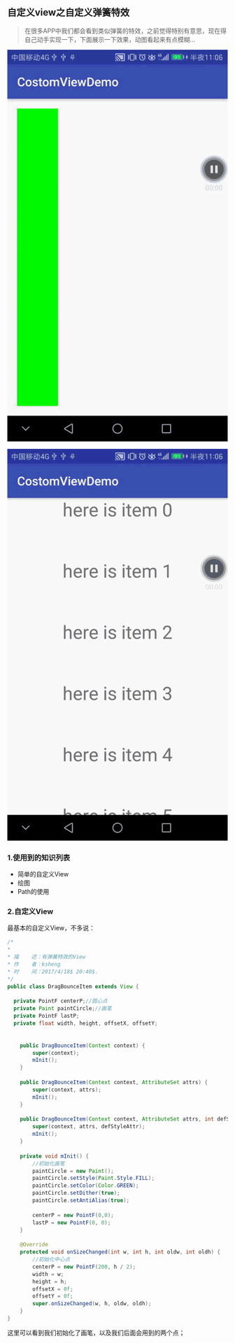 ## 自定义view之自定义弹簧特效

>在很多APP中我们都会看到类似弹簧的特效，之前觉得特别有意思，现在得自己动手实现一下，下面展示一下效果，动图看起来有点模糊...

![效果](https://github.com/mhgd3250905/CostomViewDemo/blob/master/img/bounceShow_1.gif?raw=true)

![效果](https://github.com/mhgd3250905/CostomViewDemo/blob/master/img/bounceShow_2.gif?raw=true)

### 1.使用到的知识列表

- 简单的自定义View
- 绘图
- Path的使用

### 2.自定义View
最基本的自定义View，不多说：
```java
/*
*
* 描    述：有弹簧特效的View
* 作    者：ksheng
* 时    间：2017/4/18$ 20:40$.
*/
public class DragBounceItem extends View {

  private PointF centerP;//圆心点
  private Paint paintCircle;//画笔
  private PointF lastP;
  private float width, height, offsetX, offsetY;


    public DragBounceItem(Context context) {
        super(context);
        mInit();
    }

    public DragBounceItem(Context context, AttributeSet attrs) {
        super(context, attrs);
        mInit();
    }

    public DragBounceItem(Context context, AttributeSet attrs, int defStyleAttr) {
        super(context, attrs, defStyleAttr);
        mInit();
    }

    private void mInit() {
        //初始化画笔
        paintCircle = new Paint();
        paintCircle.setStyle(Paint.Style.FILL);
        paintCircle.setColor(Color.GREEN);
        paintCircle.setDither(true);
        paintCircle.setAntiAlias(true);

        centerP = new PointF(0,0);
        lastP = new PointF(0, 0);
    }

    @Override
    protected void onSizeChanged(int w, int h, int oldw, int oldh) {
        //初始化中心点
        centerP = new PointF(200, h / 2);
        width = w;
        height = h;
        offsetX = 0f;
        offsetY = 0f;
        super.onSizeChanged(w, h, oldw, oldh);
    }
}
```
这里可以看到我们初始化了画笔，以及我们后面会用到的两个点；
